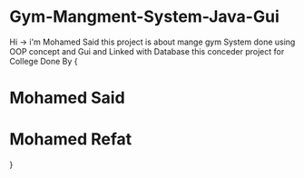 # Gym-Mangment-System-Java-Gui
Hi -> i'm Mohamed Said this project is about mange gym System 
done using OOP concept and Gui and Linked with Database 
this conceder project for College
Done By {
# Mohamed Said 
# Mohamed Refat
}
